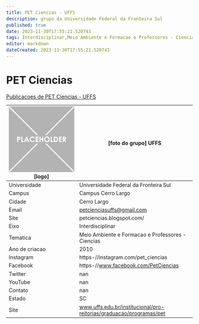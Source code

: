```yaml
---
title: PET Ciencias - UFFS
description: grupo da Universidade Federal da Fronteira Sul
published: true
date: 2023-11-30T17:55:21.520743
tags: Interdisciplinar,Meio Ambiente e Formacao e Professores - Ciencias
editor: markdown
dateCreated: 2023-11-30T17:55:21.520743
---
```


# PET Ciencias

[Publicacoes de PET Ciencias - UFFS](/atividade/194PETCienciasUFFS/feed.md)

| ![placeholder.png](/placeholder.png) [logo] | [foto do grupo] UFFS         |
| ------------------------------------------- | ------------------------------------------------- |
| Universidade                                | Universidade Federal da Fronteira Sul      |
| Campus                                      | Campus Cerro Largo            |
| Cidade                                      | Cerro Largo             |
| Email                                       | petcienciasuffs@gmail.com             |
| Site                                        | petciencias.blogspot.com/              |
| Eixo                                        | Interdisciplinar              |
| Tematica                                    | Meio Ambiente e Formacao e Professores - Ciencias          |
| Ano de criacao                              | 2010        |
| Instagram                                   | https-//instagram.com/pet_ciencias         |
| Facebook                                    | https-//www.facebook.com/PetCiencias          |
| Twitter                                     | nan           |
| YouTube                                     | nan           |
| Contato                                     | nan         |
| Estado                                      |  SC            |
| Site                                        | www.uffs.edu.br/institucional/pro-reitorias/graduacao/programas/pet |
